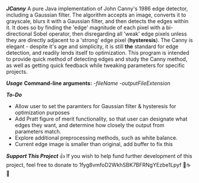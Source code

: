 ***JCanny***
A pure Java implementation of John Canny's 1986 edge detector, including a Gaussian filter. The algorithm accepts an image, converts it to grayscale, blurs it with a Gaussian filter, and then detects the edges within it. It does so by finding the 'edge' magnitude of each pixel with a bi-directional Sobel operator, then disregarding all 'weak' edge pixels unless they are directly adjacent to a 'strong' edge pixel (**hysteresis**). The Canny is elegant - despite it's age and simplicity, it is still **the** standard for edge detection, and readily lends itself to optimization. This program is intended to provide quick method of detecting edges and study the Canny method, as well as getting quick feedback while tweaking parameters for specific projects.

***Usage***
**Command-line arguments:** *-fileName* *-outputFileExtension*

***To-Do***
- Allow user to set the paramters for Gaussian filter & hysteresis for optimization purposes
- Add Pratt figure of merit functionality, so that user can designate what edges they want, and determine how closely the output from parameters match.
- Explore additional preprocessing methods, such as white balance.
- Current edge image is smaller than original, add buffer to fix this

***Support This Project***
:+1: If you wish to help fund further development of this project, feel free to donate to 1fyg8vmfoD2WkhSBK7BFRNgYEzbe1Lpyf :tea::coffee::beer:
